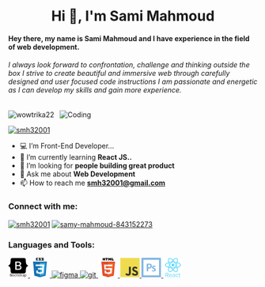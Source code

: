 <h1 align="center">Hi 👋, I'm Sami Mahmoud</h1>
<h4 align="start">Hey there, my name is Sami Mahmoud and I have experience in the field of web development.</h4>
<h6 align="start">I always look forward to confrontation, challenge and thinking outside the box I strive to create beautiful and immersive web through carefully designed and user focused code instructions I am passionate and energetic as I can develop my skills and gain more experience.</h6>
<img align = "right" alt = "Coding" width = "400" src = "https://cdn.dribbble.com/users/1162077/screenshots/3848914/programmer.gif">

<p align="left"> <img src="https://komarev.com/ghpvc/?username=wowtrika22&label=Profile%20views&color=0e75b6&style=flat" alt="wowtrika22" /> </p>

<p align="left"> <a href="https://twitter.com/smh32001" target="blank"><img src="https://img.shields.io/twitter/follow/smh32001?logo=twitter&style=for-the-badge" alt="smh32001" /></a> </p>

- 💻 I’m Front-End Developer...
- 🌱 I’m currently learning **React JS..**
- 🤔 I’m looking for **people building great product**
- 💬 Ask me about **Web Development**
- 📫 How to reach me **smh32001@gmail.com**

<h3 align="left">Connect with me:</h3>
<p align="left">
<a href="https://twitter.com/smh32001" target="blank"><img align="center" src="https://raw.githubusercontent.com/rahuldkjain/github-profile-readme-generator/master/src/images/icons/Social/twitter.svg" alt="smh32001" height="30" width="40" /></a>
<a href="https://linkedin.com/in/samy-mahmoud-843152273" target="blank"><img align="center" src="https://raw.githubusercontent.com/rahuldkjain/github-profile-readme-generator/master/src/images/icons/Social/linked-in-alt.svg" alt="samy-mahmoud-843152273" height="30" width="40" /></a>
</p>

<h3 align="left">Languages and Tools:</h3>
<p align="left"> <a href="https://getbootstrap.com" target="_blank" rel="noreferrer"> <img src="https://raw.githubusercontent.com/devicons/devicon/master/icons/bootstrap/bootstrap-plain-wordmark.svg" alt="bootstrap" width="40" height="40"/> </a> <a href="https://www.w3schools.com/css/" target="_blank" rel="noreferrer"> <img src="https://raw.githubusercontent.com/devicons/devicon/master/icons/css3/css3-original-wordmark.svg" alt="css3" width="40" height="40"/> </a> <a href="https://www.figma.com/" target="_blank" rel="noreferrer"> <img src="https://www.vectorlogo.zone/logos/figma/figma-icon.svg" alt="figma" width="40" height="40"/> </a> <a href="https://git-scm.com/" target="_blank" rel="noreferrer"> <img src="https://www.vectorlogo.zone/logos/git-scm/git-scm-icon.svg" alt="git" width="40" height="40"/> </a> <a href="https://www.w3.org/html/" target="_blank" rel="noreferrer"> <img src="https://raw.githubusercontent.com/devicons/devicon/master/icons/html5/html5-original-wordmark.svg" alt="html5" width="40" height="40"/> </a> <a href="https://developer.mozilla.org/en-US/docs/Web/JavaScript" target="_blank" rel="noreferrer"> <img src="https://raw.githubusercontent.com/devicons/devicon/master/icons/javascript/javascript-original.svg" alt="javascript" width="40" height="40"/> </a> <a href="https://www.photoshop.com/en" target="_blank" rel="noreferrer"> <img src="https://raw.githubusercontent.com/devicons/devicon/master/icons/photoshop/photoshop-line.svg" alt="photoshop" width="40" height="40"/> </a> <a href="https://reactjs.org/" target="_blank" rel="noreferrer"> <img src="https://raw.githubusercontent.com/devicons/devicon/master/icons/react/react-original-wordmark.svg" alt="react" width="40" height="40"/> </a> </p>


